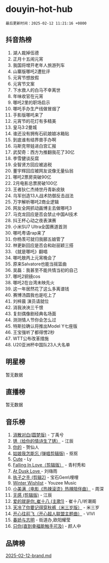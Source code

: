 # douyin-hot-hub

`最后更新时间：2025-02-12 11:21:16 +0800`

## 抖音热榜

1. 湖人裁掉伍德
1. 正月十五闹元宵
1. 我国将增开老年人旅游列车
1. 山寨版哪吒2遭批评
1. 元宵节想放假
1. 元宵节文案
1. 下水救人的白马不幸离世
1. 年味收官在元宵
1. 哪吒2里的职场启示
1. 哪吒手办生产线做冒烟了
1. 手影版哪吒来了
1. 元宵节的花灯有多精美
1. 皇马3:2曼城
1. 谁还没有拥有石矶娘娘冰箱贴
1. 到底谁有结界兽手办啊
1. 马斯克带娃进白宫汇报
1. 武契奇：西方为推翻我花了30亿
1. 李雪健谈反腐
1. 全智贤方回应被追税
1. 董宇辉回应被网友说像无量仙翁
1. 哪吒2票房突破90亿
1. 2月电影总票房破100亿
1. 王者狄仁杰绮世丹青新皮肤
1. 乌军创造13人战术防御反击战法
1. 万字解析哪吒2商业逻辑
1. 网友全网抓动画博主去做哪吒3
1. 马克龙回应是否会禁止中国AI技术
1. 抖王杯心动之夜表演赛
1. 小米SU7 Ultra全国赛道首测
1. 哪吒粤语rap来了
1. 你杨羡可就归我郦五娘管了
1. 林更新回应是否会和赵丽颖三搭
1. 《就是哪吒》翻唱
1. 哪吒敖丙上元宵晚会了
1. 原来Salvatore也能当摇篮曲
1. 吴磊：我甚至不能共情当初的自己
1. 哪吒2铜镜cos
1. 哪吒2在台湾未映先火
1. 这一年居然花了这么多离谱钱
1. 赛博汤圆我也是吃上了
1. 刘梓晨 演员请就位
1. 消我泱泱三千恨
1. 复刻偶像剧经典名场面
1. 测测情人节你会怎么过
1. 特斯拉确认将推出Model Y七座版
1. 王宝强听了都得愣2秒
1. WTT公布改革措施
1. U20亚洲杯中国队23人大名单

## 明星榜

暂无数据

## 直播榜

暂无数据

## 音乐榜

1. [消散对白(圆梦版)](https://sf5-hl-cdn-tos.douyinstatic.com/obj/tos-cn-ve-2774/og4jB5I5IizzoZVAAAzWgBMAsMDWoArfwBOiFs) - 丁禹兮
1. [锈（给你的情诗生了锈）](https://sf5-hl-cdn-tos.douyinstatic.com/obj/tos-cn-ve-2774/o8a1PBtVqIYbPEGK6e5A4egedVMdm3fCIz6bbE) - 江辰
1. [你的](https://sf5-hl-cdn-tos.douyinstatic.com/obj/tos-cn-ve-2774/oYuIeKf42jB7sEV6B2upMdpYAgfrQWj0FeRegh) - 贺仙人
1. [姑娘我怎能忘 (弹唱剪辑版)](https://sf5-hl-cdn-tos.douyinstatic.com/obj/tos-cn-ve-2774/okamwrBGEMz6illuEofAsMV4yzF5tVWbBiA5AI) - 抠抠
1. [Cute](https://sf5-hl-cdn-tos.douyinstatic.com/obj/tos-cn-ve-2774/o4IbIzHWKAAB4wsS5qMBRiiAlEBGTpQRNfFvuo) - Ly
1. [Falling In Love（剪辑版）](https://sf5-hl-cdn-tos.douyinstatic.com/obj/tos-cn-ve-2774/o8ajpA8zzgBPahbBIO8AcKGBLJezFCRd1wfP9f) - 青村秀和
1. [ At Dusk  Love ](https://sf5-hl-cdn-tos.douyinstatic.com/obj/tos-cn-ve-2774/o8CrpCf5CaYgI4ZrtQgMQAFEfuGqNnRSDQAPBc) - 刘嗨雨
1. [执子之手 (剪辑2)](https://sf5-hl-cdn-tos.douyinstatic.com/obj/tos-cn-ve-2774/oUoZLQjCc31XzqsBnBQUNgeKtYPBcgbFDwtfcu) - 宝石Gem\哩哩
1. [Winter Wishlist](https://sf5-hl-cdn-tos.douyinstatic.com/obj/tos-cn-ve-2774/oIIgUOeamCFCVAzxN6MFRLIBlLGpUqQxeeHrLE) - Youzee Music
1. [小美满（电影《热辣滚烫》热辣陪伴曲）](https://sf5-hl-cdn-tos.douyinstatic.com/obj/tos-cn-ve-2774/o0GAn2lSgfZIDUgtevCGDQYnFg4CwnrBaxbTZL) - 周深
1. [无感 (剪辑版)](https://sf5-hl-cdn-tos.douyinstatic.com/obj/tos-cn-ve-2774/o0eIsUzJBDlQaQFC5OFlgbMEZC1TFYBftOBn6p) - 江辰
1. [爱的就是你_崔十八 (主歌1)](https://sf5-hl-cdn-tos.douyinstatic.com/obj/tos-cn-ve-2774/oI5BO5DhFZ6UTcNCnZaOCBLtZ7WIMQGfgnXf5E) - 崔十八/听潮阁
1. [天冷了你要记得穿秋裤（米三岁版）](https://sf6-cdn-tos.douyinstatic.com/obj/tos-cn-ve-2774/oQlIwVIDWiZ6BQilAorS7MA0AgCkQDvcZAdm1) - 米三岁
1. [开心往前飞（开心超人联盟主题曲）](https://sf5-hl-cdn-tos.douyinstatic.com/obj/tos-cn-ve-2774/9d8fb7c82cf1421fb93a9fe925275e0a) - VIVI
1. [春娇与志明](https://sf3-cdn-tos.douyinstatic.com/obj/tos-cn-ve-2774/e530d8fceb7044b39707d7f9ff54add1) - 街道办,欧阳耀莹
1. [只你(直到幸福能触手可及)](https://sf5-hl-cdn-tos.douyinstatic.com/obj/tos-cn-ve-2774/o0lBkRDzFTeaVSUz3ZZSCBVtZ5DIMQGfgmEAuE) - 颜人中

## 品牌榜

[2025-02-12-brand.md](2025-02-12-brand.md)
